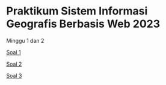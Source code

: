 # Praktikum Sistem Informasi Geografis Berbasis Web 2023

<p style="background-image: url('https://aliftourjogja.com/wp-content/uploads/2020/03/keraton-jogja-1.jpg');">
Minggu 1 dan 2

<a href="/sigweb/M1_2_Soal_1.html">Soal 1</a>

<a href="/sigweb/M1_2_Soal_2.html">Soal 2</a>

<a href="https://muhammadrafihakimi.wixsite.com/my-site">Soal 3</a>
